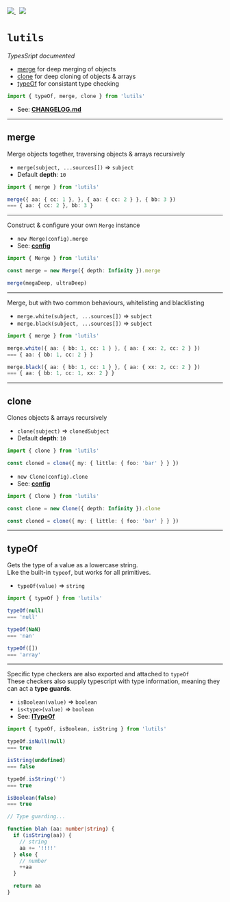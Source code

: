 <a href="https://travis-ci.org/nfour/lutils">
  <img src="https://travis-ci.org/nfour/lutils.svg?branch=master" />
</a>
&nbsp;
<a href="https://david-dm.org/nfour/lutils" title="dependencies status"><img src="https://david-dm.org/nfour/lutils/status.svg"/></a>

# `lutils`

_TypesSript documented_

- [merge](#merge) for deep merging of objects
- [clone](#clone) for deep cloning of objects & arrays
- [typeOf](#typeof) for consistant type checking


```ts
import { typeOf, merge, clone } from 'lutils'
```

- See: [**CHANGELOG.md**](./CHANGELOG.md)

--------------------------------

## merge

Merge objects together, traversing objects & arrays recursively

- `merge(subject, ...sources[])` => `subject`
- Default **depth**: `10`

```ts
import { merge } from 'lutils'

merge({ aa: { cc: 1 }, }, { aa: { cc: 2 } }, { bb: 3 })
=== { aa: { cc: 2 }, bb: 3 }
```

--------------------------------

Construct & configure your own `Merge` instance

- `new Merge(config).merge`
- See: [**config**](./src/merge/merge.ts#L31)

```ts
import { Merge } from 'lutils'

const merge = new Merge({ depth: Infinity }).merge

merge(megaDeep, ultraDeep)
```

--------------------------------

Merge, but with two common behaviours, whitelisting and blacklisting

- `merge.white(subject, ...sources[])` => `subject`
- `merge.black(subject, ...sources[])` => `subject`

```ts
import { merge } from 'lutils'

merge.white({ aa: { bb: 1, cc: 1 } }, { aa: { xx: 2, cc: 2 } })
=== { aa: { bb: 1, cc: 2 } }

merge.black({ aa: { bb: 1, cc: 1 } }, { aa: { xx: 2, cc: 2 } })
=== { aa: { bb: 1, cc: 1, xx: 2 } }
```

--------------------------------

## clone

Clones objects & arrays recursively

- `clone(subject)` => `clonedSubject`
- Default **depth**: `10`

```ts
import { clone } from 'lutils'

const cloned = clone({ my: { little: { foo: 'bar' } } })
```

- `new Clone(config).clone`
- See: [**config**](./src/clone/clone.ts#L12)

```ts
import { Clone } from 'lutils'

const clone = new Clone({ depth: Infinity }).clone

const cloned = clone({ my: { little: { foo: 'bar' } } })
```

--------------------------------

## typeOf

Gets the type of a value as a lowercase string. \
Like the built-in `typeof`, but works for all primitives.

- `typeOf(value)` => `string`

```ts
import { typeOf } from 'lutils'

typeOf(null)
=== 'null'

typeOf(NaN)
=== 'nan'

typeOf([])
=== 'array'
```

--------------------------------

Specific type checkers are also exported and attached to `typeOf` \
These checkers also supply typescript with type information, meaning
they can act a **type guards**.

- `isBoolean(value)` => `boolean`
- `is<type>(value)` => `boolean`
- See: [**ITypeOf**](./src/typeOf/typeOf.ts#L3)

```ts
import { typeOf, isBoolean, isString } from 'lutils'

typeOf.isNull(null)
=== true

isString(undefined)
=== false

typeOf.isString('')
=== true

isBoolean(false)
=== true

// Type guarding...

function blah (aa: number|string) {
  if (isString(aa)) {
    // string
    aa += '!!!!'
  } else {
    // number
    ++aa 
  }

  return aa
}
```